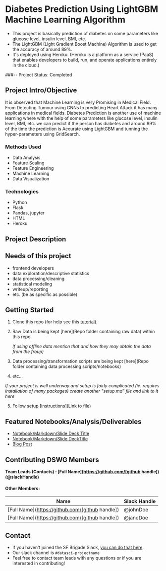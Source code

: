 
# Diabetes Prediction Using LightGBM Machine Learning Algorithm 
- This project is basically prediction of diabetes on some parameters like glucose level, insulin level, BMI, etc.
- The LightGBM (Light Gradient Boost Machine) Algorithm is used to get the accuracy of around 89%.
- It's deployed using Heroku. (Heroku is a platform as a service (PaaS) that enables developers to build, run, and operate applications entirely in the cloud.)


###-- Project Status: Completed


## Project Intro/Objective
   It is observed that Machine Learning is very Promising in Medical Field. From Detecting Tumour using CNNs to predicting Heart Attack it has many applications in medical fields.
Diabetes Prediction is another use of machine learning where with the help of some parameters like glucose level, insulin level, BMI, etc. we can predict if the person has diabetes and around 89% of the time the prediction is Accurate using LightGBM and tunning the hyper-parameters using GridSearch.


### Methods Used
* Data Analysis
* Feature Scaling
* Feature Engineering
* Machine Learning
* Data Visualization

### Technologies
* Python
* Flask
* Pandas, jupyter
* HTML
* Heroku

## Project Description


## Needs of this project

- frontend developers
- data exploration/descriptive statistics
- data processing/cleaning
- statistical modeling
- writeup/reporting
- etc. (be as specific as possible)

## Getting Started

1. Clone this repo (for help see this [tutorial](https://help.github.com/articles/cloning-a-repository/)).
2. Raw Data is being kept [here](Repo folder containing raw data) within this repo.

    *If using offline data mention that and how they may obtain the data from the froup)*
    
3. Data processing/transformation scripts are being kept [here](Repo folder containing data processing scripts/notebooks)
4. etc...

*If your project is well underway and setup is fairly complicated (ie. requires installation of many packages) create another "setup.md" file and link to it here*  

5. Follow setup [instructions](Link to file)

## Featured Notebooks/Analysis/Deliverables
* [Notebook/Markdown/Slide Deck Title](link)
* [Notebook/Markdown/Slide DeckTitle](link)
* [Blog Post](link)


## Contributing DSWG Members

**Team Leads (Contacts) : [Full Name](https://github.com/[github handle])(@slackHandle)**

#### Other Members:

|Name     |  Slack Handle   | 
|---------|-----------------|
|[Full Name](https://github.com/[github handle])| @johnDoe        |
|[Full Name](https://github.com/[github handle]) |     @janeDoe    |

## Contact
* If you haven't joined the SF Brigade Slack, [you can do that here](http://c4sf.me/slack).  
* Our slack channel is `#datasci-projectname`
* Feel free to contact team leads with any questions or if you are interested in contributing!
